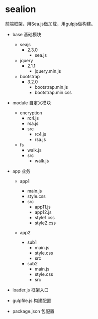 sealion
=======

前端框架，用Sea.js做加载，用gulpjs做构建。

+ base 基础模块
  - seajs
    - 2.3.0
      - sea.js
  - jquery
    - 2.1.1
      - jquery.min.js
  - bootstrap
    - 3.2.0
      - bootstrap.min.js
      - bootstrap.min.css

+ module 自定义模块
  - encryption
    - rc4.js
    - rsa.js
    - src
      - rc4.js
      - rsa.js
  - fs
    - walk.js
    - src
      - walk.js

+ app 业务
  - app1
    - main.js
    - style.css
    - src
      - app11.js
      - app12.js
      - style1.css
      - style2.css
  
  - app2
    - sub1
      - main.js
      - style.css
      - src
    - sub2
      - main.js
      - style.css
      - src
    
- loader.js 框架入口

- gulpfile.js 构建配置

- package.json 包配置

